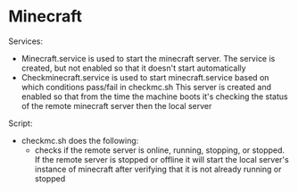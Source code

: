 # Minecraft
Services: 
* Minecraft.service is used to start the minecraft server. The service is created, but not enabled so that it doesn't start automatically
* Checkminecraft.service is used to start minecraft.service based on which conditions pass/fail in checkmc.sh This server is created and enabled so that from the time the machine boots it's checking the status of the remote minecraft server then the local server

Script:
* checkmc.sh does the following:
  - checks if the remote server is online, running, stopping, or stopped. If the remote server is stopped or offline it will start the local server's instance of minecraft after verifying that it is not already running or stopped
